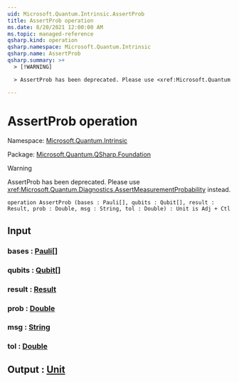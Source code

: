 ```yaml
---
uid: Microsoft.Quantum.Intrinsic.AssertProb
title: AssertProb operation
ms.date: 8/20/2021 12:00:00 AM
ms.topic: managed-reference
qsharp.kind: operation
qsharp.namespace: Microsoft.Quantum.Intrinsic
qsharp.name: AssertProb
qsharp.summary: >+
  > [!WARNING]

  > AssertProb has been deprecated. Please use <xref:Microsoft.Quantum.Diagnostics.AssertMeasurementProbability> instead.

---
```


# AssertProb operation

Namespace: [Microsoft.Quantum.Intrinsic](xref:Microsoft.Quantum.Intrinsic)

Package: [Microsoft.Quantum.QSharp.Foundation](https://nuget.org/packages/Microsoft.Quantum.QSharp.Foundation)


> [!WARNING]
> AssertProb has been deprecated. Please use <xref:Microsoft.Quantum.Diagnostics.AssertMeasurementProbability> instead.



```qsharp
operation AssertProb (bases : Pauli[], qubits : Qubit[], result : Result, prob : Double, msg : String, tol : Double) : Unit is Adj + Ctl
```


## Input

### bases : [Pauli](xref:microsoft.quantum.qsharp.valueliterals#pauli-literals)[]




### qubits : [Qubit](xref:microsoft.quantum.qsharp.valueliterals#qubit-literals)[]




### result : [Result](xref:microsoft.quantum.qsharp.valueliterals#result-literal)




### prob : [Double](xref:microsoft.quantum.qsharp.valueliterals#double-literals)




### msg : [String](xref:microsoft.quantum.qsharp.valueliterals#string-literals)




### tol : [Double](xref:microsoft.quantum.qsharp.valueliterals#double-literals)





## Output : [Unit](xref:microsoft.quantum.qsharp.valueliterals#unit-literal)

